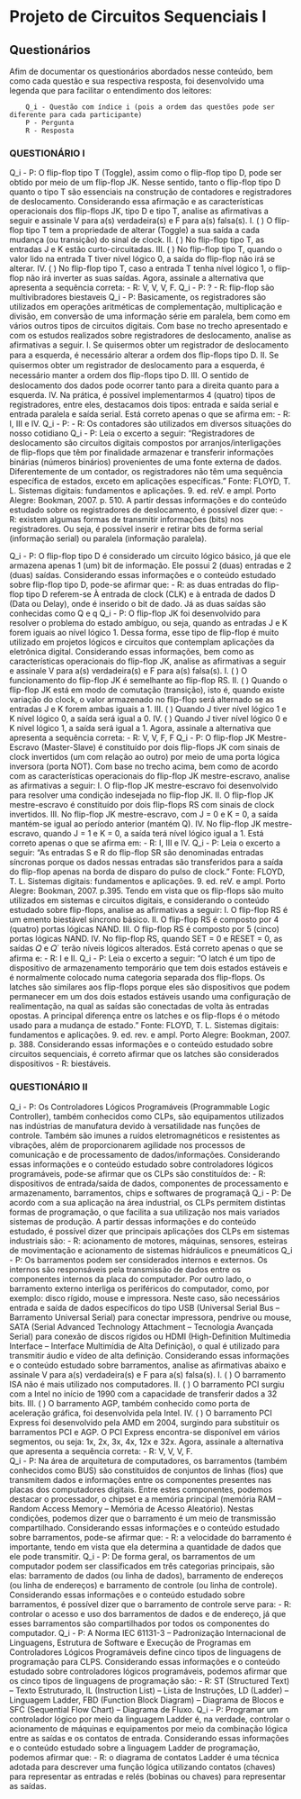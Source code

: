 # Projeto de Circuitos Sequenciais I 


## Questionários 

Afim de documentar os questionários abordados nesse conteúdo, bem como cada questão e sua respectiva resposta, foi desenvolvido uma legenda que para facilitar o entendimento dos leitores:

        Q_i - Questão com índice i (pois a ordem das questões pode ser diferente para cada participante)
        P - Pergunta
        R - Resposta


### QUESTIONÁRIO I

Q_i
    - P: O flip-flop tipo T (Toggle), assim como o flip-flop tipo D, pode ser obtido por meio de um flip-flop JK. Nesse sentido, tanto o flip-flop tipo D quanto o tipo T são essenciais na construção de contadores e registradores de deslocamento. Considerando essa afirmação e as características operacionais dos flip-flops JK, tipo D e tipo T, analise as afirmativas a seguir e assinale V para a(s) verdadeira(s) e F para a(s) falsa(s). I. ( ) O flip-flop tipo T tem a propriedade de alterar (Toggle) a sua saída a cada mudança (ou transição) do sinal de clock. II. ( ) No flip-flop tipo T, as entradas J e K estão curto-circuitadas. III. ( ) No flip-flop tipo T, quando o valor lido na entrada T tiver nível lógico 0, a saída do flip-flop não irá se alterar. IV. ( ) No flip-flop tipo T, caso a entrada T tenha nível lógico 1, o flip-flop não irá inverter as suas saídas. Agora, assinale a alternativa que apresenta a sequência correta:
    - R: V, V, V, F. 
Q_i
    - P: ?
    - R: flip-flop são multivibradores biestaveis
Q_i
    - P: Basicamente, os registradores são utilizados em operações aritméticas de complementação, multiplicação e divisão, em conversão de uma informação série em paralela, bem como em vários outros tipos de circuitos digitais. Com base no trecho apresentado e com os estudos realizados sobre registradores de deslocamento, analise as afirmativas a seguir. I. Se quisermos obter um registrador de deslocamento para a esquerda, é necessário alterar a ordem dos ﬂip-ﬂops tipo D. II. Se quisermos obter um registrador de deslocamento para a esquerda, é necessário manter a ordem dos ﬂip-ﬂops tipo D. III. O sentido de deslocamento dos dados pode ocorrer tanto para a direita quanto para a esquerda. IV. Na prática, é possível implementarmos 4 (quatro) tipos de registradores, entre eles, destacamos dois tipos: entrada e saída serial e entrada paralela e saída serial. Está correto apenas o que se afirma em:
    - R: I, III e IV. 
Q_i
    - P:
    - R: Os contadores são utilizados em diversos situações do nosso cotidiano
Q_i
    - P: Leia o excerto a seguir: “Registradores de deslocamento são circuitos digitais compostos por arranjos/interligações de flip-flops que têm por finalidade armazenar e transferir informações binárias (números binários) provenientes de uma fonte externa de dados. Diferentemente de um contador, os registradores não têm uma sequência específica de estados, exceto em aplicações específicas.” Fonte: FLOYD, T. L. Sistemas digitais: fundamentos e aplicações. 9. ed. reV. e ampl. Porto Alegre: Bookman, 2007. p. 510. A partir dessas informações e do conteúdo estudado sobre os registradores de deslocamento, é possível dizer que:
    - R: existem algumas formas de transmitir informações (bits) nos registradores. Ou seja, é possível inserir e retirar bits de forma serial (informação serial) ou paralela (informação paralela).

Q_i
    - P: O flip-flop tipo D é considerado um circuito lógico básico, já que ele armazena apenas 1 (um) bit de informação. Ele possui 2 (duas) entradas e 2 (duas) saídas. Considerando essas informações e o conteúdo estudado sobre flip-flop tipo D, pode-se afirmar que:
    - R: as duas entradas do flip-flop tipo D referem-se À entrada de clock (CLK) e à entrada de dados D (Data ou Delay), onde é inserido o bit de dado. Já as duas saídas são conhecidas como Q e q 
Q_i
    - P: O flip-flop JK foi desenvolvido para resolver o problema do estado ambíguo, ou seja, quando as entradas J e K forem iguais ao nível lógico 1. Dessa forma, esse tipo de flip-flop é muito utilizado em projetos lógicos e circuitos que contemplam aplicações da eletrônica digital. Considerando essas informações, bem como as características operacionais do flip-flop JK, analise as afirmativas a seguir e assinale V para a(s) verdadeira(s) e F para a(s) falsa(s). I. ( ) O funcionamento do flip-flop JK é semelhante ao flip-flop RS. II. ( ) Quando o flip-flop JK está em modo de comutação (transição), isto é, quando existe variação do clock, o valor armazenado no flip-flop será alternado se as entradas J e K forem ambas iguais a 1. III. ( ) Quando J tiver nível lógico 1 e K nível lógico 0, a saída será igual a 0. IV. ( ) Quando J tiver nível lógico 0 e K nível lógico 1, a saída será igual a 1. Agora, assinale a alternativa que apresenta a sequência correta:
    - R: V, V, F, F
Q_i
    - P: O flip-flop JK Mestre-Escravo (Master-Slave) é constituído por dois flip-flops JK com sinais de clock invertidos (um com relação ao outro) por meio de uma porta lógica inversora (porta NOT). Com base no trecho acima, bem como de acordo com as características operacionais do flip-flop JK mestre-escravo, analise as afirmativas a seguir: I. O flip-flop JK mestre-escravo foi desenvolvido para resolver uma condição indesejada no flip-flop JK. II. O flip-flop JK mestre-escravo é constituído por dois flip-flops RS com sinais de clock invertidos. III. No flip-flop JK mestre-escravo, com J = 0 e K = 0, a saída mantém-se igual ao período anterior (mantém Q). IV. No flip-flop JK mestre-escravo, quando J = 1 e K = 0, a saída terá nível lógico igual a 1. Está correto apenas o que se afirma em:
    - R: I, III e IV. 
Q_i
    - P: Leia o excerto a seguir: “As entradas S e R do flip-flop SR são denominadas entradas síncronas porque os dados nessas entradas são transferidos para a saída do flip-flop apenas na borda de disparo do pulso de clock.” Fonte: FLOYD, T. L. Sistemas digitais: fundamentos e aplicações. 9. ed. reV. e ampl. Porto Alegre: Bookman, 2007. p.395. Tendo em vista que os flip-flops são muito utilizados em sistemas e circuitos digitais, e considerando o conteúdo estudado sobre flip-flops, analise as afirmativas a seguir: I. O flip-flop RS é um emento biestável síncrono básico. II. O flip-flop RS é composto por 4 (quatro) portas lógicas NAND. III. O flip-flop RS é composto por 5 (cinco) portas lógicas NAND. IV. No flip-flop RS, quando SET = 0 e RESET = 0, as saídas 𝑄 e 𝑄´ terão níveis lógicos alterados. Está correto apenas o que se afirma e:
    - R: I e II. 
Q_i
    - P: Leia o excerto a seguir: “O latch é um tipo de dispositivo de armazenamento temporário que tem dois estados estáveis e é normalmente colocado numa categoria separada dos flip-flops. Os latches são similares aos flip-flops porque eles são dispositivos que podem permanecer em um dos dois estados estáveis usando uma configuração de realimentação, na qual as saídas são conectadas de volta às entradas opostas. A principal diferença entre os latches e os flip-flops é o método usado para a mudança de estado.” Fonte: FLOYD, T. L. Sistemas digitais: fundamentos e aplicações. 9. ed. rev. e ampl. Porto Alegre: Bookman, 2007. p. 388. Considerando essas informações e o conteúdo estudado sobre circuitos sequenciais, é correto afirmar que os latches são considerados dispositivos
    - R:  biestáveis. 


### QUESTIONÁRIO II

Q_i
    - P: Os Controladores Lógicos Programáveis (Programmable Logic Controller), também conhecidos como CLPs, são equipamentos utilizados nas indústrias de manufatura devido à versatilidade nas funções de controle. Também são imunes a ruídos eletromagnéticos e resistentes as vibrações, além de proporcionarem agilidade nos processos de comunicação e de processamento de dados/informações. Considerando essas informações e o conteúdo estudado sobre controladores lógicos programáveis, pode-se afirmar que os CLPs são constituídos de:
    - R: dispositivos de entrada/saída de dados, componentes de processamento e armazenamento, barramentos, chips e softwares de programaçã 
Q_i
    - P: De acordo com a sua aplicação na área industrial, os CLPs permitem distintas formas de programação, o que facilita a sua utilização nos mais variados sistemas de produção. A partir dessas informações e do conteúdo estudado, é possível dizer que principais aplicações dos CLPs em sistemas industriais são:
    - R: acionamento de motores, máquinas, sensores, esteiras de movimentação e acionamento de sistemas hidráulicos e pneumáticos 
Q_i
    - P: Os barramentos podem ser considerados internos e externos. Os internos são responsáveis pela transmissão de dados entre os componentes internos da placa do computador. Por outro lado, o barramento externo interliga os periféricos do computador, como, por exemplo: disco rígido, mouse e impressora. Neste caso, são necessários entrada e saída de dados específicos do tipo USB (Universal Serial Bus – Barramento Universal Serial) para conectar impressora, pendrive ou mouse, SATA (Serial Advanced Technology Attachment – Tecnologia Avançada Serial) para conexão de discos rígidos ou HDMI (High-Definition Multimedia Interface – Interface Multimídia de Alta Definição), o qual é utilizado para transmitir áudio e vídeo de alta definição. Considerando essas informações e o conteúdo estudado sobre barramentos, analise as afirmativas abaixo e assinale V para a(s) verdadeira(s) e F para a(s) falsa(s). I. ( ) O barramento ISA não é mais utilizado nos computadores. II. ( ) O barramento PCI surgiu com a Intel no início de 1990 com a capacidade de transferir dados a 32 bits. III. ( ) O barramento AGP, também conhecido como porta de aceleração gráfica, foi desenvolvida pela Intel. IV. ( ) O barramento PCI Express foi desenvolvido pela AMD em 2004, surgindo para substituir os barramentos PCI e AGP. O PCI Express encontra-se disponível em vários segmentos, ou seja: 1x, 2x, 3x, 4x, 12x e 32x. Agora, assinale a alternativa que apresenta a sequência correta:
    - R: V, V, V, F.  
Q_i
    - P: Na área de arquitetura de computadores, os barramentos (também conhecidos como BUS) são constituídos de conjuntos de linhas (fios) que transmitem dados e informações entre os componentes presentes nas placas dos computadores digitais. Entre estes componentes, podemos destacar o processador, o chipset e a memória principal (memória RAM – Random Access Memory – Memória de Acesso Aleatório). Nestas condições, podemos dizer que o barramento é um meio de transmissão compartilhado. Considerando essas informações e o conteúdo estudado sobre barramentos, pode-se afirmar que:
    - R: a velocidade do barramento é importante, tendo em vista que ela determina a quantidade de dados que ele pode transmitir. 
Q_i
    - P: De forma geral, os barramentos de um computador podem ser classificados em três categorias principais, são elas: barramento de dados (ou linha de dados), barramento de endereços (ou linha de endereços) e barramento de controle (ou linha de controle). Considerando essas informações e o conteúdo estudado sobre barramentos, é possível dizer que o barramento de controle serve para:
    - R: controlar o acesso e uso dos barramentos de dados e de endereço, já que esses barramentos são compartilhados por todos os componentes do computador. 
Q_i
    - P: A Norma IEC 61131-3 – Padronização Internacional de Linguagens, Estrutura de Software e Execução de Programas em Controladores Lógicos Programáveis define cinco tipos de linguagens de programação para CLPS. Considerando essas informações e o conteúdo estudado sobre controladores lógicos programáveis, podemos afirmar que os cinco tipos de linguagens de programação são:
    - R: ST (Structured Text) – Texto Estruturado, IL (Instruction List) – Lista de Instruções, LD (Ladder) – Linguagem Ladder, FBD (Function Block Diagram) – Diagrama de Blocos e SFC (Sequential Flow Chart) – Diagrama de Fluxo.
Q_i
    - P: Programar um controlador lógico por meio da linguagem Ladder é, na verdade, controlar o acionamento de máquinas e equipamentos por meio da combinação lógica entre as saídas e os contatos de entrada. Considerando essas informações e o conteúdo estudado sobre a linguagem Ladder de programação, podemos afirmar que:
    - R: o diagrama de contatos Ladder é uma técnica adotada para descrever uma função lógica utilizando contatos (chaves) para representar as entradas e relés (bobinas ou chaves) para representar as saídas. 

